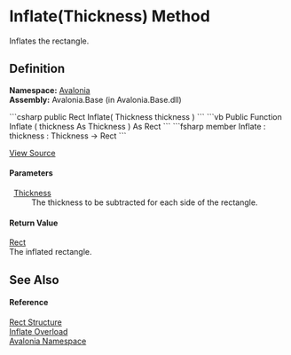 # Inflate(Thickness) Method


Inflates the rectangle.



## Definition
**Namespace:** <a href="N_Avalonia">Avalonia</a>  
**Assembly:** Avalonia.Base (in Avalonia.Base.dll)

<Tabs groupId="api-code-preview">
<TabItem value="csharp" label="C#">
```csharp
public Rect Inflate(
	Thickness thickness
)
```
</TabItem>
<TabItem value="vb" label="VB">
```vb
Public Function Inflate ( 
	thickness As Thickness
) As Rect
```
</TabItem>
<TabItem value="fsharp" label="F#">
```fsharp
member Inflate : 
        thickness : Thickness -> Rect 
```
</TabItem>
</Tabs>



<a href="https://github.com/AvaloniaUI/Avalonia/tree/master/src/Avalonia.Base/Rect.cs#L293" title="View the source code">View Source</a>



#### Parameters
<dl><dt>  <a href="T_Avalonia_Thickness">Thickness</a></dt><dd>The thickness to be subtracted for each side of the rectangle.</dd></dl>

#### Return Value
<a href="T_Avalonia_Rect">Rect</a>  
The inflated rectangle.

## See Also


#### Reference
<a href="T_Avalonia_Rect">Rect Structure</a>  
<a href="Overload_Avalonia_Rect_Inflate">Inflate Overload</a>  
<a href="N_Avalonia">Avalonia Namespace</a>  

